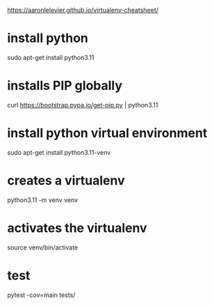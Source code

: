 https://aaronlelevier.github.io/virtualenv-cheatsheet/

# install python
sudo apt-get install python3.11

# installs PIP globally
curl https://bootstrap.pypa.io/get-pip.py | python3.11

# install python virtual environment
sudo apt-get install python3.11-venv

# creates a virtualenv
python3.11 -m venv venv

# activates the virtualenv
source venv/bin/activate

# test
pytest -cov=main tests/
